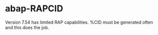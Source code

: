 # abap-RAPCID

Version 7.54 has limited RAP capabilities. %CID must be generated often and this does the job.
